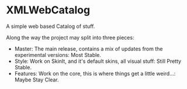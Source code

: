 # XMLWebCatalog

A simple web based Catalog of stuff.



Along the way the project may split into three pieces:

* Master: The main release, contains a mix of updates from the experimental versions: Most Stable.
* Style: Work on SkinIt, and it's default skins, all visual stuff: Still Pretty Stable.
* Features: Work on the core, this is where things get a little weird...: Maybe Stay Clear.
